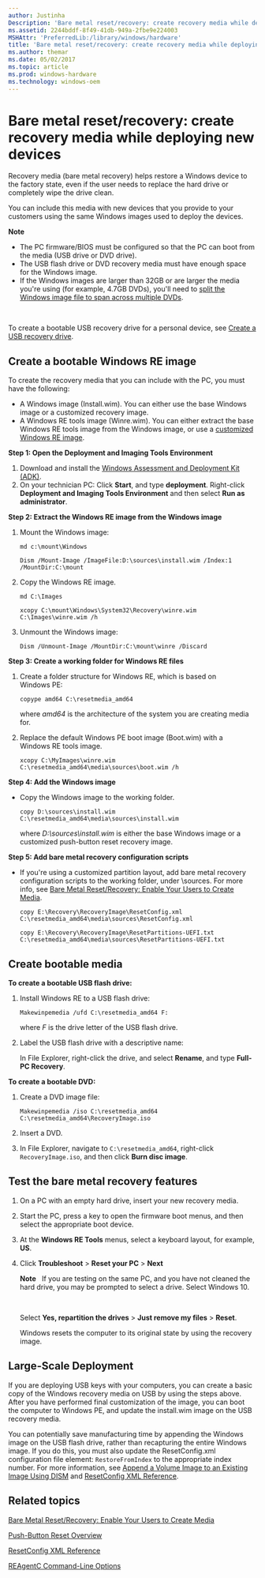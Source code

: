 ```yaml
---
author: Justinha
Description: 'Bare metal reset/recovery: create recovery media while deploying new devices'
ms.assetid: 2244bddf-8f49-41db-949a-2fbe9e224003
MSHAttr: 'PreferredLib:/library/windows/hardware'
title: 'Bare metal reset/recovery: create recovery media while deploying new devices'
ms.author: themar
ms.date: 05/02/2017
ms.topic: article
ms.prod: windows-hardware
ms.technology: windows-oem
---
```


# Bare metal reset/recovery: create recovery media while deploying new devices


Recovery media (bare metal recovery) helps restore a Windows device to the factory state, even if the user needs to replace the hard drive or completely wipe the drive clean.

You can include this media with new devices that you provide to your customers using the same Windows images used to deploy the devices.

**Note**  
-   The PC firmware/BIOS must be configured so that the PC can boot from the media (USB drive or DVD drive).
-   The USB flash drive or DVD recovery media must have enough space for the Windows image.
-   If the Windows images are larger than 32GB or are larger the media you're using (for example, 4.7GB DVDs), you'll need to [split the Windows image file to span across multiple DVDs](split-a-windows-image--wim--file-to-span-across-multiple-dvds.md).

 

To create a bootable USB recovery drive for a personal device, see [Create a USB recovery drive](http://go.microsoft.com/fwlink/p/?linkid=296450).

## <span id="CreateMedia"></span><span id="createmedia"></span><span id="CREATEMEDIA"></span>Create a bootable Windows RE image


To create the recovery media that you can include with the PC, you must have the following:

-   A Windows image (Install.wim). You can either use the base Windows image or a customized recovery image.
-   A Windows RE tools image (Winre.wim). You can either extract the base Windows RE tools image from the Windows image, or use a [customized Windows RE image](customize-windows-re.md).

**Step 1: Open the Deployment and Imaging Tools Environment**

1.  Download and install the [Windows Assessment and Deployment Kit (ADK)](http://go.microsoft.com/fwlink/?LinkId=526803).
2.  On your technician PC: Click **Start**, and type **deployment**. Right-click **Deployment and Imaging Tools Environment** and then select **Run as administrator**.

**Step 2: Extract the Windows RE image from the Windows image**

1.  Mount the Windows image:

    ```
    md c:\mount\Windows

    Dism /Mount-Image /ImageFile:D:\sources\install.wim /Index:1 /MountDir:C:\mount
    ```

2.  Copy the Windows RE image.

    ```
    md C:\Images

    xcopy C:\mount\Windows\System32\Recovery\winre.wim C:\Images\winre.wim /h
    ```

3.  Unmount the Windows image:

    ```
    Dism /Unmount-Image /MountDir:C:\mount\winre /Discard
    ```

**Step 3: Create a working folder for Windows RE files**

1.  Create a folder structure for Windows RE, which is based on Windows PE:

    ```
    copype amd64 C:\resetmedia_amd64
    ```

    where *amd64* is the architecture of the system you are creating media for.

2.  Replace the default Windows PE boot image (Boot.wim) with a Windows RE tools image.

    ```
    xcopy C:\MyImages\winre.wim C:\resetmedia_amd64\media\sources\boot.wim /h
    ```

**Step 4: Add the Windows image**

-   Copy the Windows image to the working folder.

    ```
    copy D:\sources\install.wim C:\resetmedia_amd64\media\sources\install.wim
    ```

    where *D:\\sources\\install.wim* is either the base Windows image or a customized push-button reset recovery image.

**Step 5: Add bare metal recovery configuration scripts**

-   If you're using a customized partition layout, add bare metal recovery configuration scripts to the working folder, under \\sources. For more info, see [Bare Metal Reset/Recovery: Enable Your Users to Create Media](bare-metal-resetrecovery-enable-your-users-to-create-media-and-to-recover-hard-drive-space.md).

    ```
    copy E:\Recovery\RecoveryImage\ResetConfig.xml C:\resetmedia_amd64\media\sources\ResetConfig.xml

    copy E:\Recovery\RecoveryImage\ResetPartitions-UEFI.txt C:\resetmedia_amd64\media\sources\ResetPartitions-UEFI.txt
    ```

## <span id="Create_bootable_media"></span><span id="create_bootable_media"></span><span id="CREATE_BOOTABLE_MEDIA"></span>Create bootable media


**To create a bootable USB flash drive:**

1.  Install Windows RE to a USB flash drive:

    ```
    Makewinpemedia /ufd C:\resetmedia_amd64 F:
    ```

    where *F* is the drive letter of the USB flash drive.

2.  Label the USB flash drive with a descriptive name:

    In File Explorer, right-click the drive, and select **Rename**, and type **Full-PC Recovery**.

**To create a bootable DVD:**

1.  Create a DVD image file:

    ```
    Makewinpemedia /iso C:\resetmedia_amd64 C:\resetmedia_amd64\RecoveryImage.iso
    ```

2.  Insert a DVD.
3.  In File Explorer, navigate to `C:\resetmedia_amd64`, right-click `RecoveryImage.iso`, and then click **Burn disc image**.

## <span id="Test_the_bare_metal_recovery_features"></span><span id="test_the_bare_metal_recovery_features"></span><span id="TEST_THE_BARE_METAL_RECOVERY_FEATURES"></span>Test the bare metal recovery features


1.  On a PC with an empty hard drive, insert your new recovery media.
2.  Start the PC, press a key to open the firmware boot menus, and then select the appropriate boot device.
3.  At the **Windows RE Tools** menus, select a keyboard layout, for example, **US**.
4.  Click **Troubleshoot** &gt; **Reset your PC** &gt; **Next**

    **Note**  
    If you are testing on the same PC, and you have not cleaned the hard drive, you may be prompted to select a drive. Select Windows 10.

     

    Select **Yes, repartition the drives** &gt; **Just remove my files** &gt; **Reset**.

    Windows resets the computer to its original state by using the recovery image.

## <span id="Large-Scale_Deployment"></span><span id="large-scale_deployment"></span><span id="LARGE-SCALE_DEPLOYMENT"></span>Large-Scale Deployment


If you are deploying USB keys with your computers, you can create a basic copy of the Windows recovery media on USB by using the steps above. After you have performed final customization of the image, you can boot the computer to Windows PE, and update the install.wim image on the USB recovery media.

You can potentially save manufacturing time by appending the Windows image on the USB flash drive, rather than recapturing the entire Windows image. If you do this, you must also update the ResetConfig.xml configuration file element: `RestoreFromIndex` to the appropriate index number. For more information, see [Append a Volume Image to an Existing Image Using DISM](append-a-volume-image-to-an-existing-image-using-dism--s14.md) and [ResetConfig XML Reference](resetconfig-xml-reference-s14.md).

## <span id="related_topics"></span>Related topics


[Bare Metal Reset/Recovery: Enable Your Users to Create Media](bare-metal-resetrecovery-enable-your-users-to-create-media-and-to-recover-hard-drive-space.md)

[Push-Button Reset Overview](push-button-reset-overview.md)

[ResetConfig XML Reference](resetconfig-xml-reference-s14.md)

[REAgentC Command-Line Options](reagentc-command-line-options.md)

 

 






